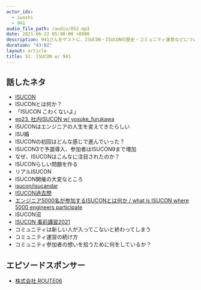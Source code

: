 ```yaml
---
actor_ids:
  - iwashi
  - 941
audio_file_path: /audio/052.mp3
date: 2021-06-22 05:00:00 +0900
description: 941さんをゲストに、ISUCON・ISUCONの歴史・コミュニティ運営などについて語っていただいたエピソードです。
duration: "43:02"
layout: article
title: 52. ISUCON w/ 941
---
```


## 話したネタ

- [ISUCON](https://isucon.net/)
- ISUCONとは何か？
- 「ISUCON こわくないよ」
- [ep23. 社内ISUCON w/ yosuke_furukawa](https://fukabori.fm/episode/23)
- ISUCONはエンジニアの人生を変えてきたらしい
- ISU婚
- ISUCONの初回はどんな感じで進んでいった？
- ISUCON3で予選導入、参加者はISUCON9まで増加
- なぜ、ISUCONはこんなに注目されたのか？
- ISUCONらしい問題を作る
- リアルISUCON
- ISUCON開催の大変なところ
- [isucon/isucandar](https://github.com/isucon/isucandar)
- [ISUCON過去問](https://github.com/matsuu/aws-isucon)
- [エンジニア5000名が参加するISUCONとは何か / what is ISUCON where 5000 engineers participate](https://speakerdeck.com/line_developers/what-is-isucon-where-5000-engineers-participate)
- ISUCON沼
- [ISUCON 事前講習2021](https://isucon.net/archives/55835733.html)
- コミュニティは新しい人が入ってこないと終わってしまう
- コミュニティ運営の続け方
- コミュニティ参加者の想いを拾うために何をしているか？

## エピソードスポンサー

- [株式会社 ROUTE06](https://route06.co.jp/)